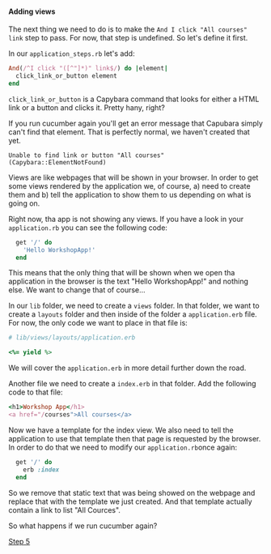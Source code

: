 #### Adding views

The next thing we need to do is to make the `And I click "All courses" link` step to pass. For now, that step is undefined. So let's define it first.

In our `application_steps.rb` let's add:

```ruby
And(/^I click "([^"]*)" link$/) do |element|
  click_link_or_button element
end
```

`click_link_or_button` is a Capybara command that looks for either a HTML link or a button and clicks it. Pretty hany, right?

 If you run cucumber again you'll get an error message that Capubara simply can't find that element. That is perfectly normal, we haven't created that yet.

 ```
 Unable to find link or button "All courses" (Capybara::ElementNotFound)
 ```

 Views are like webpages that will be shown in your browser.
 In order to get some views rendered by the application we, of course, a) need to create them and b) tell the application to show them to us depending on what is going on.

 Right now, tha app is not showing any views. If you have a look in your `application.rb` you can see the following code:

 ```ruby
   get '/' do
     'Hello WorkshopApp!'
   end
 ```

 This means that the only thing that will be shown when we open tha application in the browser is the text "Hello WorkshopApp!" and nothing else. We want to change that of course...


In our `lib` folder, we need to create a `views` folder. In that folder, we want to create a `layouts` folder and then inside of the folder a `application.erb` file. For now, the only code we want to place in that file is:

```ruby
# lib/views/layouts/application.erb

<%= yield %>
```

We will cover the `application.erb` in more detail further down the road.

Another file we need to create a `index.erb` in that folder. Add the following code to that file:

```ruby
<h1>Workshop App</h1>
<a href="/courses">All courses</a>
```

Now we have a template for the index view. We also need to tell the application to use that template then that page is requested by the browser. In order to do that we need to modify our `application.rb`once again:
```ruby
  get '/' do
    erb :index
  end
```
So we remove that static text that was being showed on the webpage and replace that with the template we just created. And that template actually contain a link to list "All Cources".

So what happens if we run cucumber again?

[Step 5](step5.md)









